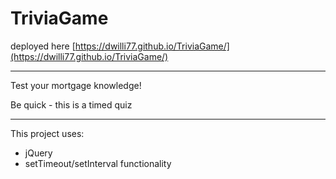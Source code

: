 # TriviaGame

deployed here [https://dwilli77.github.io/TriviaGame/](https://dwilli77.github.io/TriviaGame/)

***

Test your mortgage knowledge!

Be quick - this is a timed quiz

***

This project uses:
  * jQuery
  * setTimeout/setInterval functionality
  

